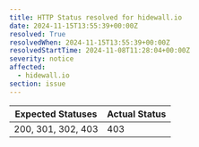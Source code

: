 ```yaml
---
title: HTTP Status resolved for hidewall.io
date: 2024-11-15T13:55:39+00:00Z
resolved: True
resolvedWhen: 2024-11-15T13:55:39+00:00Z
resolvedStartTime: 2024-11-08T11:28:04+00:00Z
severity: notice
affected:
  - hidewall.io
section: issue
---
```


| Expected Statuses | Actual Status  |
|-------------------|----------------|
| 200, 301, 302, 403 | 403 |
